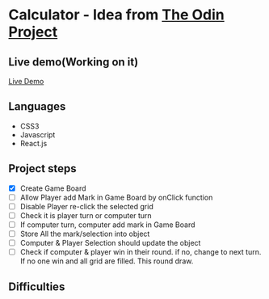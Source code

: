 # Calculator - Idea from [The Odin Project](https://www.theodinproject.com/paths/full-stack-javascript/courses/javascript/lessons/tic-tac-toe)


## Live demo(Working on it)
[Live Demo]()

## Languages
- CSS3
- Javascript
- React.js

## Project steps
- [x] Create Game Board
- [ ] Allow Player add Mark in Game Board by onClick function
- [ ] Disable Player re-click the selected grid
- [ ] Check it is player turn or computer turn
- [ ] If computer turn, computer add mark in Game Board
- [ ] Store All the mark/selection into object
- [ ] Computer & Player Selection should update the object
- [ ] Check if computer & player win in their round. if no, change to next turn. If no one win and all grid are filled. This round draw.

## Difficulties
